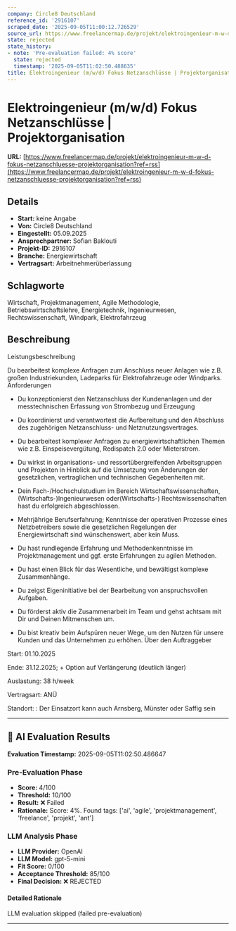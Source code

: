 ```yaml
---
company: Circle8 Deutschland
reference_id: '2916107'
scraped_date: '2025-09-05T11:00:12.726529'
source_url: https://www.freelancermap.de/projekt/elektroingenieur-m-w-d-fokus-netzanschluesse-projektorganisation?ref=rss
state: rejected
state_history:
- note: 'Pre-evaluation failed: 4% score'
  state: rejected
  timestamp: '2025-09-05T11:02:50.488635'
title: Elektroingenieur (m/w/d) Fokus Netzanschlüsse | Projektorganisation
---
```



# Elektroingenieur (m/w/d) Fokus Netzanschlüsse | Projektorganisation
**URL:** [https://www.freelancermap.de/projekt/elektroingenieur-m-w-d-fokus-netzanschluesse-projektorganisation?ref=rss](https://www.freelancermap.de/projekt/elektroingenieur-m-w-d-fokus-netzanschluesse-projektorganisation?ref=rss)
## Details
- **Start:** keine Angabe
- **Von:** Circle8 Deutschland
- **Eingestellt:** 05.09.2025
- **Ansprechpartner:** Sofian Baklouti
- **Projekt-ID:** 2916107
- **Branche:** Energiewirtschaft
- **Vertragsart:** Arbeitnehmerüberlassung

## Schlagworte
Wirtschaft, Projektmanagement, Agile Methodologie, Betriebswirtschaftslehre, Energietechnik, Ingenieurwesen, Rechtswissenschaft, Windpark, Elektrofahrzeug

## Beschreibung
Leistungsbeschreibung

Du bearbeitest komplexe Anfragen zum Anschluss neuer Anlagen wie z.B. großen Industriekunden, Ladeparks für Elektrofahrzeuge oder Windparks.
Anforderungen

- Du konzeptionierst den Netzanschluss der Kundenanlagen und der messtechnischen Erfassung von Strombezug und Erzeugung
- Du koordinierst und verantwortest die Aufbereitung und den Abschluss des zugehörigen Netzanschluss- und Netznutzungsvertrages.
- Du bearbeitest komplexer Anfragen zu energiewirtschaftlichen Themen wie z.B. Einspeisevergütung, Redispatch 2.0 oder Mieterstrom.
- Du wirkst in organisations- und ressortübergreifenden Arbeitsgruppen und Projekten in Hinblick auf die Umsetzung von Änderungen der gesetzlichen, vertraglichen und technischen Gegebenheiten mit.

- Dein Fach-/Hochschulstudium im Bereich Wirtschaftswissenschaften, (Wirtschafts-)Ingenieurwesen oder(Wirtschafts-) Rechtswissenschaften hast du erfolgreich abgeschlossen.
- Mehrjährige Berufserfahrung; Kenntnisse der operativen Prozesse eines Netzbetreibers sowie die gesetzlichen Regelungen der Energiewirtschaft sind wünschenswert, aber kein Muss.
- Du hast rundlegende Erfahrung und Methodenkenntnisse im Projektmanagement und ggf. erste Erfahrungen zu agilen Methoden.
- Du hast einen Blick für das Wesentliche, und bewältigst komplexe Zusammenhänge.
- Du zeigst Eigeninitiative bei der Bearbeitung von anspruchsvollen Aufgaben.
- Du förderst aktiv die Zusammenarbeit im Team und gehst achtsam mit Dir und Deinen Mitmenschen um.
- Du bist kreativ beim Aufspüren neuer Wege, um den Nutzen für unsere Kunden und das Unternehmen zu erhöhen.
Über den Auftraggeber

Start: 01.10.2025

Ende: 31.12.2025; + Option auf Verlängerung (deutlich länger)

Auslastung: 38 h/week

Vertragsart: ANÜ

Standort: : Der Einsatzort kann auch Arnsberg, Münster oder Saffig sein

---

## 🤖 AI Evaluation Results

**Evaluation Timestamp:** 2025-09-05T11:02:50.486647

### Pre-Evaluation Phase
- **Score:** 4/100
- **Threshold:** 10/100
- **Result:** ❌ Failed
- **Rationale:** Score: 4%. Found tags: ['ai', 'agile', 'projektmanagement', 'freelance', 'projekt', 'ant']

### LLM Analysis Phase
- **LLM Provider:** OpenAI
- **LLM Model:** gpt-5-mini
- **Fit Score:** 0/100
- **Acceptance Threshold:** 85/100
- **Final Decision:** ❌ REJECTED

#### Detailed Rationale
LLM evaluation skipped (failed pre-evaluation)

---

